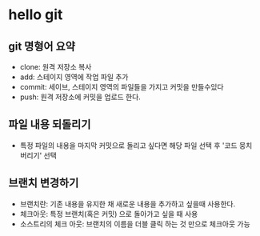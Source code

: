 # hello git 
## git 명형어 요약 

- clone: 원격 저장소 복사
- add: 스테이지 영역에 작업 파일 추가 
- commit: 세이브, 스테이지 영역의 파일들을 가지고 커밋을 만들수있다
- push: 원격 저장소에 커밋을 업로드 한다.



## 파일 내용 되돌리기 

- 특정 파일의 내용을 마지막 커밋으로 돌리고 싶다면 해당 파일 선택 후 '코드 뭉치 버리기' 선택 

## 브랜치 변경하기 

- 브랜치란: 기존 내용을 유지한 채 새로운 내용을 추가하고 싶을때 사용한다.
- 체크아웃: 특정 브랜치(혹은 커밋) 으로 돌아가고 싶을 때 사용 
- 소스트리의 체크 아웃: 브랜치의 이름을 더블 클릭 하는 것 만으로 체크아웃 가능 

